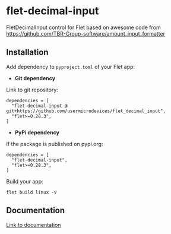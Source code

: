 # flet-decimal-input
FletDecimalInput control for Flet based on awesome code from https://github.com/TBR-Group-software/amount_input_formatter

## Installation

Add dependency to `pyproject.toml` of your Flet app:

* **Git dependency**

Link to git repository:

```
dependencies = [
  "flet-decimal-input @ git+https://github.com/usermicrodevices/flet_decimal_input",
  "flet>=0.28.3",
]
```

* **PyPi dependency**  

If the package is published on pypi.org:

```
dependencies = [
  "flet-decimal-input",
  "flet>=0.28.3",
]
```

Build your app:
```
flet build linux -v
```

## Documentation

[Link to documentation](https://usermicrodevices.github.io/flet_decimal_input/)
